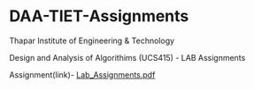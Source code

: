 # DAA-TIET-Assignments
Thapar Institute of Engineering & Technology

Design and Analysis of Algorithims (UCS415) - LAB Assignments

Assignment(link)-
[Lab_Assignments.pdf](https://github.com/Nipuntank/DAA-TIET-Assignments/files/11592135/Lab_Assignments.pdf)

